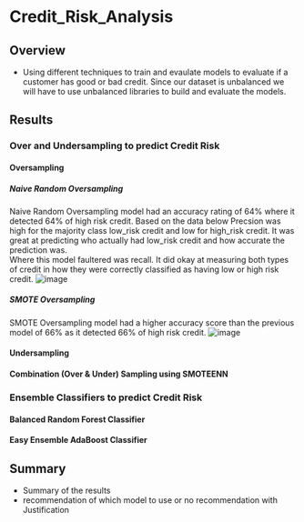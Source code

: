 # Credit_Risk_Analysis

## Overview
- Using different techniques to train and evaulate models to evaluate if a customer has good or bad credit.  Since our dataset is unbalanced we will have to use unbalanced libraries to build and evaluate the models.

## Results
### Over and Undersampling to predict Credit Risk
#### Oversampling
##### Naive Random Oversampling
  Naive Random Oversampling model had an accuracy rating of 64% where it detected 64% of high risk credit.  Based on the data below Precsion was high for the majority class low_risk credit and low for high_risk credit.  It was great at predicting who actually had low_risk credit and how accurate the prediction was.  
  Where this model faultered was recall.  It did okay at measuring both types of credit in how they were correctly classified as having low or high risk credit.
![image](https://user-images.githubusercontent.com/109490755/219981871-1cb2d698-863e-4774-bcdc-87dd2fb4798a.png)

##### SMOTE Oversampling
SMOTE Oversampling model had a higher accuracy score than the previous model of 66% as it detected 66% of high risk credit.
![image](https://user-images.githubusercontent.com/109490755/219983079-6b0c7b0b-c7de-45b1-9008-e33469b32c00.png)

#### Undersampling
#### Combination (Over & Under) Sampling using SMOTEENN

### Ensemble Classifiers to predict Credit Risk
#### Balanced Random Forest Classifier
#### Easy Ensemble AdaBoost Classifier



## Summary
- Summary of the results
- recommendation of which model to use or no recommendation with Justification
